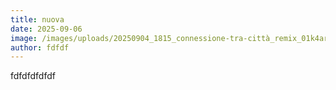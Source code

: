 ```yaml
---
title: nuova
date: 2025-09-06
image: /images/uploads/20250904_1815_connessione-tra-città_remix_01k4ar1r8tftcahkdmsbdkmbmv.png
author: fdfdf
---
```

fdfdfdfdfdf
